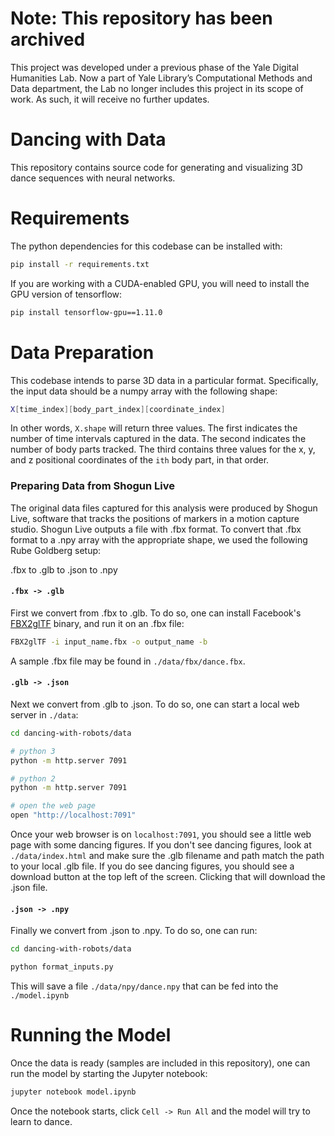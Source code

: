 # Note: This repository has been archived
This project was developed under a previous phase of the Yale Digital Humanities Lab. Now a part of Yale Library’s Computational Methods and Data department, the Lab no longer includes this project in its scope of work. As such, it will receive no further updates.


# Dancing with Data

This repository contains source code for generating and visualizing 3D dance sequences with neural networks.

# Requirements

The python dependencies for this codebase can be installed with:

```bash
pip install -r requirements.txt
```

If you are working with a CUDA-enabled GPU, you will need to install the GPU version of tensorflow:

```bash
pip install tensorflow-gpu==1.11.0
```

# Data Preparation

This codebase intends to parse 3D data in a particular format. Specifically, the input data should be a numpy array with the following shape:

```bash
X[time_index][body_part_index][coordinate_index]
```

In other words, `X.shape` will return three values. The first indicates the number of time intervals captured in the data. The second indicates the number of body parts tracked. The third contains three values for the x, y, and z positional coordinates of the `ith` body part, in that order.

### Preparing Data from Shogun Live

The original data files captured for this analysis were produced by Shogun Live, software that tracks the positions of markers in a motion capture studio. Shogun Live outputs a file with .fbx format. To convert that .fbx format to a .npy array with the appropriate shape, we used the following Rube Goldberg setup:

.fbx to .glb to .json to .npy

#### `.fbx -> .glb`

First we convert from .fbx to .glb. To do so, one can install Facebook's [FBX2glTF](https://github.com/facebookincubator/FBX2glTF) binary, and run it on an .fbx file:

```bash
FBX2glTF -i input_name.fbx -o output_name -b
```

A sample .fbx file may be found in `./data/fbx/dance.fbx`.

#### `.glb -> .json`

Next we convert from .glb to .json. To do so, one can start a local web server in `./data`:

```bash
cd dancing-with-robots/data

# python 3
python -m http.server 7091

# python 2
python -m http.server 7091

# open the web page
open "http://localhost:7091"
```

Once your web browser is on `localhost:7091`, you should see a little web page with some dancing figures. If you don't see dancing figures, look at `./data/index.html` and make sure the .glb filename and path match the path to your local .glb file. If you do see dancing figures, you should see a download button at the top left of the screen. Clicking that will download the .json file.

#### `.json -> .npy`

Finally we convert from .json to .npy. To do so, one can run:

```bash
cd dancing-with-robots/data

python format_inputs.py
```

This will save a file `./data/npy/dance.npy` that can be fed into the `./model.ipynb`

# Running the Model

Once the data is ready (samples are included in this repository), one can run the model by starting the Jupyter notebook:

```bash
jupyter notebook model.ipynb
```

Once the notebook starts, click `Cell -> Run All` and the model will try to learn to dance.
